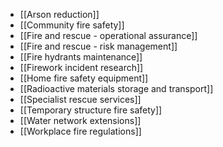 - [[Arson reduction]]
- [[Community fire safety]]
- [[Fire and rescue - operational assurance]]
- [[Fire and rescue - risk management]]
- [[Fire hydrants maintenance]]
- [[Firework incident research]]
- [[Home fire safety equipment]]
- [[Radioactive materials storage and transport]]
- [[Specialist rescue services]]
- [[Temporary structure fire safety]]
- [[Water network extensions]]
- [[Workplace fire regulations]]
